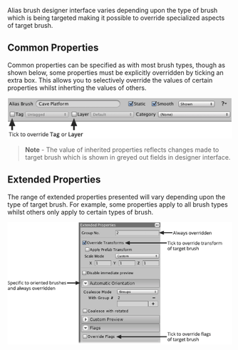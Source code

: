 Alias brush designer interface varies depending upon the type of brush which is being
targeted making it possible to override specialized aspects of target brush.


## Common Properties

Common properties can be specified as with most brush types, though as shown below, some
properties must be explicitly overridden by ticking an extra box. This allows you to
selectively override the values of certain properties whilst inherting the values of others.

![Screenshot of common brush properties for alias brush.](../img/brush/override-common-properties.png)

>
> **Note** - The value of inherited properties reflects changes made to target brush which
> is shown in greyed out fields in designer interface.
>



## Extended Properties

The range of extended properties presented will vary depending upon the type of target
brush. For example, some properties apply to all brush types whilst others only apply to
certain types of brush.


![Screenshot of extended properties for alias brush which targets an oriented brush.](../img/brush/alias-brush-extended-properties.png)
